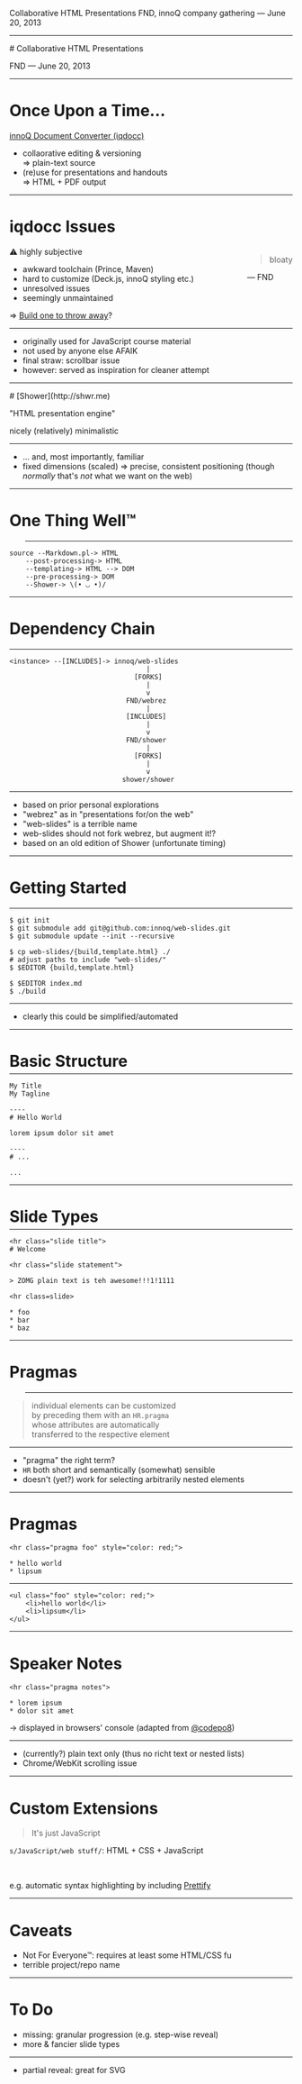 Collaborative HTML Presentations
FND, innoQ company gathering — June 20, 2013


<hr class="slide title">
# Collaborative HTML Presentations

FND &mdash; June 20, 2013


----
# Once Upon a Time&hellip;

[innoQ Document Converter (iqdocc)](https://github.com/innoq/iq_docc)

* collaorative editing & versioning<br>
  &rArr; plain-text source
* (re)use for presentations and handouts<br>
  &rArr; HTML + PDF output


----
# iqdocc Issues

<div style="float: right;">
    <blockquote>bloaty</blockquote>
    &mdash; FND
</div>

⚠ highly subjective

* awkward toolchain (Prince, Maven)
* hard to customize (Deck.js, innoQ styling etc.)
* unresolved issues
* seemingly unmaintained

&rArr; [Build one to throw away](http://c2.com/cgi/wiki?PlanToThrowOneAway)?

<hr class="pragma notes">

* originally used for JavaScript course material
* not used by anyone else AFAIK
* final straw: scrollbar issue
* however: served as inspiration for cleaner attempt


<hr class="slide section-title">
# [Shower](http://shwr.me)

"HTML presentation engine"

nicely (relatively) minimalistic

<hr class="pragma notes">

* ... and, most importantly, familiar
* fixed dimensions (scaled) &rArr; precise, consistent positioning
  (though _normally_ that's *not* what we want on the web)


----
# One Thing Well™

<hr class="pragma ascii" style="margin-left: 2em;">

    source --Markdown.pl-> HTML
        --post-processing-> HTML
        --templating-> HTML --> DOM
        --pre-processing-> DOM
        --Shower-> \(• ◡ •)/


----
# Dependency Chain

<hr class="pragma ascii compact" style="line-height: 1em;">

    <instance> --[INCLUDES]-> innoq/web-slides
                                      |
                                   [FORKS]
                                      |
                                      v
                                 FND/webrez
                                      |
                                 [INCLUDES]
                                      |
                                      v
                                 FND/shower
                                      |
                                   [FORKS]
                                      |
                                      v
                                shower/shower

<hr class="pragma notes">

* based on prior personal explorations
* "webrez" as in "presentations for/on the web"
* "web-slides" is a terrible name
* web-slides should not fork webrez, but augment it!?
* based on an old edition of Shower (unfortunate timing)


----
# Getting Started

<hr class="pragma compact">

    $ git init
    $ git submodule add git@github.com:innoq/web-slides.git
    $ git submodule update --init --recursive

    $ cp web-slides/{build,template.html} ./
    # adjust paths to include "web-slides/"
    $ $EDITOR {build,template.html}

    $ $EDITOR index.md
    $ ./build

<hr class="pragma notes">

* clearly this could be simplified/automated


----
# Basic Structure

<hr class="pragma compact" style="margin-top: -1em;">

    My Title
    My Tagline

    ----
    # Hello World

    lorem ipsum dolor sit amet

    ----
    # ...

    ...


----
# Slide Types

<hr class="pragma compact" style="margin-top: -1em;">

    <hr class="slide title">
    # Welcome

    <hr class="slide statement">

    > ZOMG plain text is teh awesome!!!1!1111

    <hr class=slide>

    * foo
    * bar
    * baz


----
# Pragmas

<hr class=pragma style="margin-left: 2em;">

> individual elements can be customized<br>
> by preceding them with an `HR.pragma`<br>
> whose attributes are automatically<br>
> transferred to the respective element

<hr class="pragma notes">

* "pragma" the right term?
* `HR` both short and semantically (somewhat) sensible
* doesn't (yet?) work for selecting arbitrarily nested elements


----
# Pragmas

    <hr class="pragma foo" style="color: red;">

    * hello world
    * lipsum

----

    <ul class="foo" style="color: red;">
        <li>hello world</li>
        <li>lipsum</li>
    </ul>


----
# Speaker Notes

    <hr class="pragma notes">

    * lorem ipsum
    * dolor sit amet

&rarr; displayed in browsers' console (adapted from
[@codepo8](http://christianheilmann.com/2012/08/15/browsers-have-a-presenter-mode-console-info/))

<hr class="pragma notes">

* (currently?) plain text only (thus no richt text or nested lists)
* Chrome/WebKit scrolling issue


----
# Custom Extensions

> It's just JavaScript

`s/JavaScript/web stuff/`: HTML + CSS + JavaScript

<br>

e.g. automatic syntax highlighting by including
[Prettify](https://code.google.com/p/google-code-prettify/)


----
# Caveats

* Not For Everyone™: requires at least some HTML/CSS fu
* terrible project/repo name


----
# To Do

* missing: granular progression (e.g. step-wise reveal)
* more & fancier slide types

<hr class="pragma notes">

* partial reveal: great for SVG
